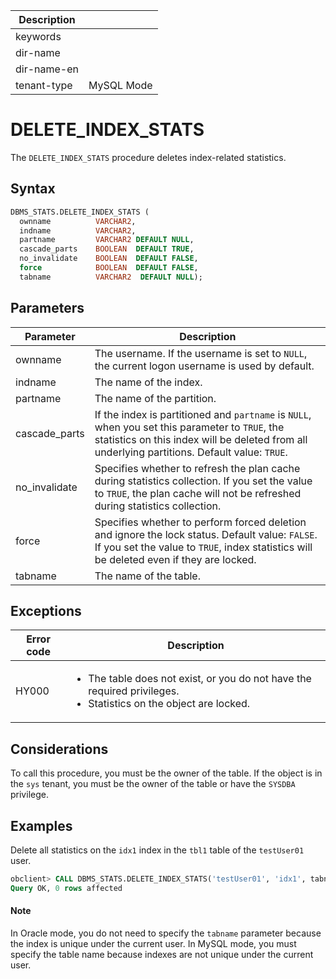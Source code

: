 | Description   |                 |
|---------------|-----------------|
| keywords      |                 |
| dir-name      |                 |
| dir-name-en   |                 |
| tenant-type   | MySQL Mode      |

# DELETE_INDEX_STATS

The `DELETE_INDEX_STATS` procedure deletes index-related statistics.

## Syntax

```sql
DBMS_STATS.DELETE_INDEX_STATS (
  ownname          VARCHAR2,
  indname          VARCHAR2,
  partname         VARCHAR2 DEFAULT NULL,
  cascade_parts    BOOLEAN  DEFAULT TRUE,
  no_invalidate    BOOLEAN  DEFAULT FALSE,
  force            BOOLEAN  DEFAULT FALSE,
  tabname          VARCHAR2  DEFAULT NULL);
```



## Parameters

| Parameter | Description |
|---------------|----------------------------------------------------------------------------------|
| ownname | The username. If the username is set to `NULL`, the current logon username is used by default.  |
| indname | The name of the index.  |
| partname | The name of the partition.  |
| cascade_parts | If the index is partitioned and `partname` is `NULL`, when you set this parameter to `TRUE`, the statistics on this index will be deleted from all underlying partitions. Default value: `TRUE`.  |
| no_invalidate | Specifies whether to refresh the plan cache during statistics collection. If you set the value to `TRUE`, the plan cache will not be refreshed during statistics collection.  |
| force | Specifies whether to perform forced deletion and ignore the lock status. Default value: `FALSE`.  If you set the value to `TRUE`, index statistics will be deleted even if they are locked.  |
| tabname | The name of the table.  |



## Exceptions

| Error code | Description |
|-----------|--------------|
| HY000 | <ul><li>The table does not exist, or you do not have the required privileges. </li> <li>Statistics on the object are locked. </li></ul> |

## Considerations

To call this procedure, you must be the owner of the table. If the object is in the `sys` tenant, you must be the owner of the table or have the `SYSDBA` privilege.

## Examples

Delete all statistics on the `idx1` index in the `tbl1` table of the `testUser01` user.

```sql
obclient> CALL DBMS_STATS.DELETE_INDEX_STATS('testUser01', 'idx1', tabname=>'tbl1');
Query OK, 0 rows affected
```

  <main id="notice" type='explain'>
    <h4>Note</h4>
    <p>In Oracle mode, you do not need to specify the <code>tabname</code> parameter because the index is unique under the current user. In MySQL mode, you must specify the table name because indexes are not unique under the current user. </p>
  </main>